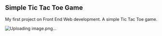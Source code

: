 ## Simple Tic Tac Toe Game

My first project on Front End Web development. A simple Tic Tac Toe game.

![Uploading image.png…]()
